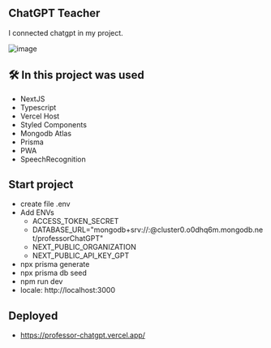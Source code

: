## ChatGPT Teacher

I connected chatgpt in my project.

![image](https://github.com/tuliooov/professor-chatgpt/assets/28486303/9754a927-26e1-4f4e-a204-ff8701e7059b)


## 🛠️ In this project was used

- NextJS
- Typescript
- Vercel Host
- Styled Components
- Mongodb Atlas
- Prisma
- PWA
- SpeechRecognition

## Start project

- create file .env
- Add ENVs
  - ACCESS_TOKEN_SECRET
  - DATABASE_URL="mongodb+srv://<email>:<password>@cluster0.o0dhq6m.mongodb.net/professorChatGPT"
  - NEXT_PUBLIC_ORGANIZATION
  - NEXT_PUBLIC_API_KEY_GPT
- npx prisma generate
- npx prisma db seed
- npm run dev
- locale: http://localhost:3000

## Deployed

- https://professor-chatgpt.vercel.app/
